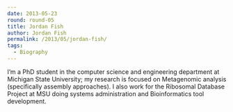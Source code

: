 ```yaml
---
date: 2013-05-23
round: round-05
title: Jordan Fish
author: Jordan Fish
permalink: /2013/05/jordan-fish/
tags:
  - Biography
---
```

I&#8217;m a PhD student in the computer science and engineering department at Michigan State University; my research is focused on Metagenomic analysis (specifically assembly approaches). I also work for the Ribosomal Database Project at MSU doing systems administration and Bioinformatics tool development.
